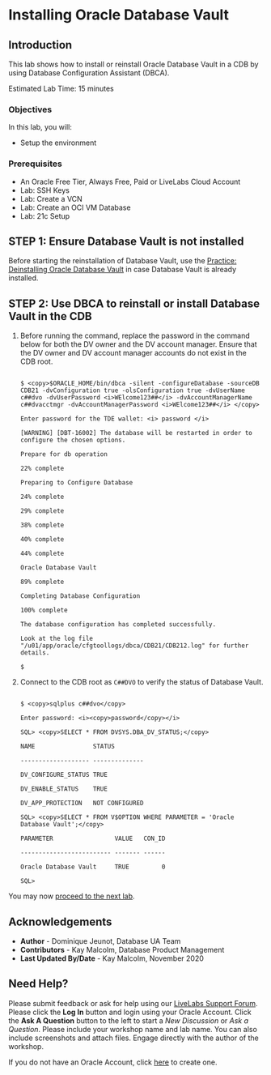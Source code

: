 # Installing Oracle Database Vault

## Introduction
This lab shows how to install or reinstall Oracle Database Vault in a CDB by using Database Configuration Assistant (DBCA).


Estimated Lab Time: 15 minutes

### Objectives
In this lab, you will:
* Setup the environment
  
### Prerequisites

* An Oracle Free Tier, Always Free, Paid or LiveLabs Cloud Account
* Lab: SSH Keys
* Lab: Create a VCN
* Lab: Create an OCI VM Database
* Lab: 21c Setup


## **STEP 1:** Ensure Database Vault is not installed

Before starting the reinstallation of Database Vault, use the [Practice: Deinstalling Oracle Database Vault](https://oracle.github.io/learning-library/data-management-library/database/21c/fundamentals/workshops/freetier/index.html?lab=lab-uninstall-db-vault) in case Database Vault is already installed.

## **STEP 2:** Use DBCA to reinstall or install Database Vault in the CDB

1. Before running the command, replace the password in the command below for both the DV owner and the DV account manager. Ensure that the DV owner and DV account manager accounts do not exist in the CDB root.

    
    ```
    
    $ <copy>$ORACLE_HOME/bin/dbca -silent -configureDatabase -sourceDB CDB21 -dvConfiguration true -olsConfiguration true -dvUserName c##dvo -dvUserPassword <i>WElcome123##</i> -dvAccountManagerName c##dvacctmgr -dvAccountManagerPassword <i>WElcome123##</i> </copy>
    
    Enter password for the TDE wallet: <i> password </i>
    
    [WARNING] [DBT-16002] The database will be restarted in order to configure the chosen options.
    
    Prepare for db operation
    
    22% complete
    
    Preparing to Configure Database
    
    24% complete
    
    29% complete
    
    38% complete
    
    40% complete
    
    44% complete
    
    Oracle Database Vault
    
    89% complete
    
    Completing Database Configuration
    
    100% complete
    
    The database configuration has completed successfully.
    
    Look at the log file "/u01/app/oracle/cfgtoollogs/dbca/CDB21/CDB212.log" for further details.
    
    $
    
    ```

2. Connect to the CDB root as `C##DVO` to verify the status of Database Vault. 

  
    ```
    
    $ <copy>sqlplus c##dvo</copy>
    
    Enter password: <i><copy>password</copy></i>
    
    SQL> <copy>SELECT * FROM DVSYS.DBA_DV_STATUS;</copy>
    
    NAME                STATUS
    
    ------------------- --------------
    
    DV_CONFIGURE_STATUS TRUE
    
    DV_ENABLE_STATUS    TRUE
    
    DV_APP_PROTECTION   NOT CONFIGURED
    
    SQL> <copy>SELECT * FROM V$OPTION WHERE PARAMETER = 'Oracle Database Vault';</copy>
    
    PARAMETER                 VALUE   CON_ID
    
    ------------------------- ------- ------
    
    Oracle Database Vault     TRUE         0
    
    SQL>
    
    ```

You may now [proceed to the next lab](#next).


## Acknowledgements
* **Author** - Dominique Jeunot, Database UA Team
* **Contributors** -  Kay Malcolm, Database Product Management
* **Last Updated By/Date** -  Kay Malcolm, November 2020

## Need Help?
Please submit feedback or ask for help using our [LiveLabs Support Forum](https://community.oracle.com/tech/developers/categories/livelabsdiscussions). Please click the **Log In** button and login using your Oracle Account. Click the **Ask A Question** button to the left to start a *New Discussion* or *Ask a Question*.  Please include your workshop name and lab name.  You can also include screenshots and attach files.  Engage directly with the author of the workshop.

If you do not have an Oracle Account, click [here](https://profile.oracle.com/myprofile/account/create-account.jspx) to create one.
